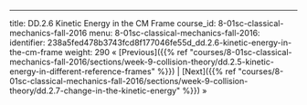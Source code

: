 ---
title: DD.2.6 Kinetic Energy in the CM Frame
course_id: 8-01sc-classical-mechanics-fall-2016
menu:
  8-01sc-classical-mechanics-fall-2016:
    identifier: 238a5fed478b3743fcd8f177046fe55d_dd.2.6-kinetic-energy-in-the-cm-frame
    weight: 290
« [Previous]({{% ref "courses/8-01sc-classical-mechanics-fall-2016/sections/week-9-collision-theory/dd.2.5-kinetic-energy-in-different-reference-frames" %}}) | [Next]({{% ref "courses/8-01sc-classical-mechanics-fall-2016/sections/week-9-collision-theory/dd.2.7-change-in-the-kinetic-energy" %}}) »